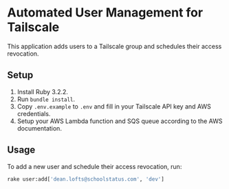 # Automated User Management for Tailscale

This application adds users to a Tailscale group and schedules their access revocation.

## Setup

1. Install Ruby 3.2.2.
2. Run `bundle install`.
3. Copy `.env.example` to `.env` and fill in your Tailscale API key and AWS credentials.
4. Setup your AWS Lambda function and SQS queue according to the AWS documentation.

## Usage

To add a new user and schedule their access revocation, run:

```bash
rake user:add['dean.lofts@schoolstatus.com', 'dev']
